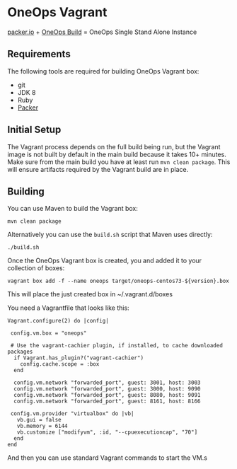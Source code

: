 # OneOps Vagrant

[packer.io](https://www.packer.io/) + [OneOps Build](https://github.com/oneops/oneops) = OneOps Single Stand Alone Instance

## Requirements

The following tools are required for building OneOps Vagrant box:

- git
- JDK 8
- Ruby
- [Packer][1]

## Initial Setup

The Vagrant process depends on the full build being run, but the Vagrant image is not built by default in the main build because it takes 10+ minutes. Make sure from the main build you have at least run `mvn clean package`. This will ensure artifacts required by the Vagrant build are in place.

## Building

You can use Maven to build the Vagrant box:

`mvn clean package`

Alternatively you can use the `build.sh` script that Maven uses directly:

`./build.sh`

Once the OneOps Vagrant box is created, you and added it to your collection of boxes:

```
vagrant box add -f --name oneops target/oneops-centos73-${version}.box
```

This will place the just created box in ~/.vagrant.d/boxes

You need a Vagrantfile that looks like this:

```
Vagrant.configure(2) do |config|

 config.vm.box = "oneops"

 # Use the vagrant-cachier plugin, if installed, to cache downloaded packages
  if Vagrant.has_plugin?("vagrant-cachier")
    config.cache.scope = :box
  end

  config.vm.network "forwarded_port", guest: 3001, host: 3003
  config.vm.network "forwarded_port", guest: 3000, host: 9090
  config.vm.network "forwarded_port", guest: 8080, host: 9091
  config.vm.network "forwarded_port", guest: 8161, host: 8166

 config.vm.provider "virtualbox" do |vb|
   vb.gui = false
   vb.memory = 6144
   vb.customize ["modifyvm", :id, "--cpuexecutioncap", "70"]
  end
end
```

And then you can use standard Vagrant commands to start the VM.s

[1]: https://www.packer.io
